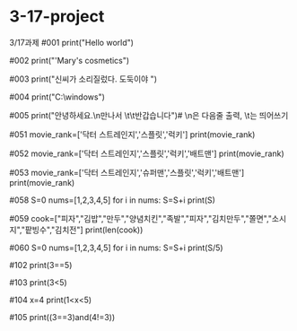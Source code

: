 # 3-17-project
3/17과제
#001
print("Hello world")

#002
print("'Mary's cosmetics")

#003
print("신씨가 소리질렀다. 도둑이야 ")

#004
print("C:\windows")

#005
print("안녕하세요.\n만나서 \t\t반갑습니다")# \n은 다음줄 출력, \t는 띄어쓰기

#051
movie_rank=['닥터 스트레인지','스플릿','럭키']
print(movie_rank)

#052
movie_rank=['닥터 스트레인지','스플릿','럭키','배트맨']
print(movie_rank)

#053
movie_rank=['닥터 스트레인지','슈퍼맨','스플릿','럭키','배트맨']
print(movie_rank)

#058
S=0
nums=[1,2,3,4,5]
for i in nums:
    S=S+i
print(S)

#059
cook=["피자","김밥","만두","양념치킨","족발","피자","김치만두","쫄면","소시지","팥빙수","김치전"]
print(len(cook))

#060
S=0
nums=[1,2,3,4,5]
for i in nums:
    S=S+i
print(S/5)

#102
print(3==5)

#103
print(3<5)

#104
x=4
print(1<x<5)

#105
print((3==3)and(4!=3))
